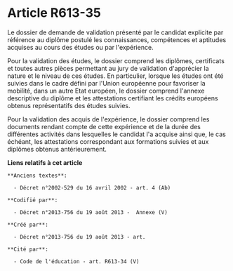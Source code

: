 # Article R613-35

Le dossier de demande de validation présenté par le candidat explicite par référence au diplôme postulé les connaissances,
compétences et aptitudes acquises au cours des études ou par l'expérience.

Pour la validation des études, le dossier comprend les diplômes, certificats et toutes autres pièces permettant au jury de
validation d'apprécier la nature et le niveau de ces études. En particulier, lorsque les études ont été suivies dans le cadre
défini par l'Union européenne pour favoriser la mobilité, dans un autre Etat européen, le dossier comprend l'annexe
descriptive du diplôme et les attestations certifiant les crédits européens obtenus représentatifs des études suivies.

Pour la validation des acquis de l'expérience, le dossier comprend les documents rendant compte de cette expérience et de la
durée des différentes activités dans lesquelles le candidat l'a acquise ainsi que, le cas échéant, les attestations
correspondant aux formations suivies et aux diplômes obtenus antérieurement.

**Liens relatifs à cet article**

	**Anciens textes**:

	  - Décret n°2002-529 du 16 avril 2002 - art. 4 (Ab)

	**Codifié par**:

	  - Décret n°2013-756 du 19 août 2013 -  Annexe (V)

	**Créé par**:

	  - Décret n°2013-756 du 19 août 2013 - art.

	**Cité par**:

	  - Code de l'éducation - art. R613-34 (V)
